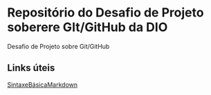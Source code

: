 # Repositório do Desafio de Projeto soberere GIt/GitHub da DIO
Desafio de Projeto sobre Git/GitHub
## Links úteis 
[SintaxeBásicaMarkdown](https://markdownguide.org/basic-syntax/)
